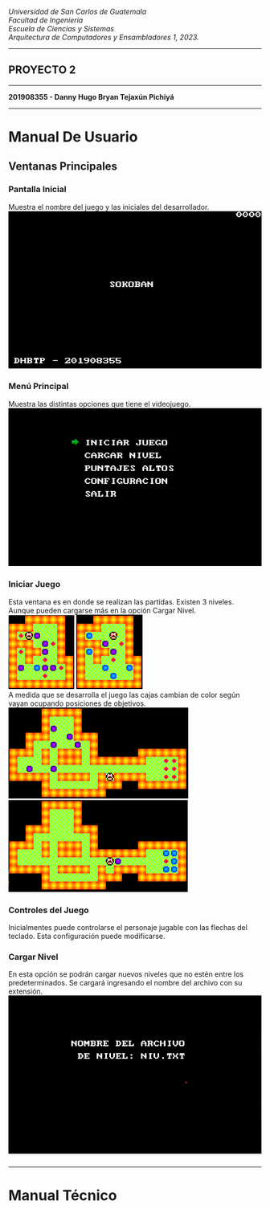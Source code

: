 *Universidad de San Carlos de Guatemala*  
*Facultad de Ingenieria*  
*Escuela de Ciencias y Sistemas*  
*Arquitectura de Computadores y Ensambladores 1, 2023.*  
___
## **PROYECTO 2**
___
**201908355 - Danny Hugo Bryan Tejaxún Pichiyá**
___
# Manual De Usuario
## Ventanas Principales
### Pantalla Inicial
Muestra el nombre del juego y las iniciales del desarrollador.  
![Pantalla Inicial](./Images/Inicial.png "Pantalla Inicial")  
### Menú Principal
Muestra las distintas opciones que tiene el videojuego.  
![Menú Principal](./Images/MenuPrincipal.png "Menú Principal")  
### Iniciar Juego
Esta ventana es en donde se realizan las partidas. Existen 3 niveles. Aunque pueden cargarse más en la opción Cargar Nivel.  
![Juego](./Images/Nivel1.png "Juego")
![Juego](./Images/Nivel1F.png "Juego")  
A medida que se desarrolla el juego las cajas cambian de color según vayan ocupando posiciones de objetivos.  
![Juego](./Images/Nivel2.png "Juego")  
![Juego](./Images/Nivel2F.png "Juego")  
### Controles del Juego
Inicialmentes puede controlarse el personaje jugable con las flechas del teclado. Esta configuración puede modificarse.  
### Cargar Nivel
En esta opción se podrán cargar nuevos niveles que no estén entre los predeterminados. Se cargará ingresando el nombre del archivo con su extensión.
![Cargar Nivel](./Images/CargarNivel.png "Cargar Nivel")  
### 
___
# Manual Técnico